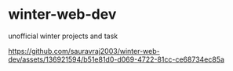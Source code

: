 # winter-web-dev
unofficial winter projects and task 


https://github.com/sauravraj2003/winter-web-dev/assets/136921594/b51e81d0-d069-4722-81cc-ce68734ec85a

